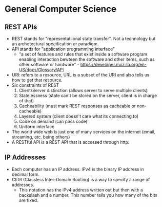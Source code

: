 # General Computer Science

## REST APIs

- REST stands for "representatiional state transfer". Not a technology but an archetectural specification or paradigm.
- API stands for "application programming interface"
    - "a set of features and rules that exist inside a software program enabling interaction bewteen the software and other items, such as other software or hardware" - https://developer.mozilla.org/en-US/docs/Glossary/API  
- URI: refers to a resource, URL is a subset of the URI and also tells us how to get that resource.  
- Six constraints of REST
    1. Client/Server distinction (allows server to serve multiple clients)
    2. Statelessness (state can't be stored on the server, client is in charge of that)
    3. Cacheability (must mark REST responses as cacheable or non-cacheable)
    4. Layered system (client doesn't care what its connecting to)
    5. Code on demand (can pass code)
    6. Uniform interface
- The world wide web is just one of many services on the internet (email, streaming, etc. being others)
- A RESTful API is a REST API that is accessed through http. 


## IP Addresses

- Each computer has an IP address. IPv4 is the binary IP address in decimal form.
- CIDR (Classless Inter-Domain Routing) is a way to specify a range of addresses.
    - This notation has the IPv4 address written out but then with a backslash and a number. This number tells you how many of the bits are fixed.
